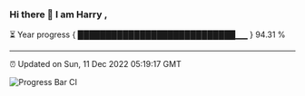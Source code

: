 ### Hi there 👋 I am Harry , 

⏳ Year progress { ████████████████████████████▁▁ } 94.31 %

---

⏰ Updated on Sun, 11 Dec 2022 05:19:17 GMT

![Progress Bar CI](https://github.com/duykhang68/duykhang68/workflows/Progress%20Bar%20CI/badge.svg)
